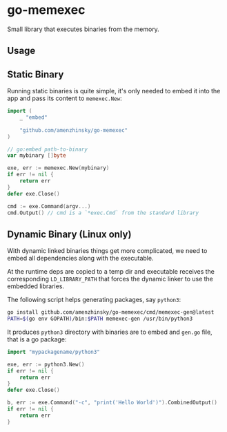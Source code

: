 # go-memexec

Small library that executes binaries from the memory.

## Usage

## Static Binary

Running static binaries is quite simple, it's only needed to embed it into the app and pass its content to `memexec.New`:

```go
import (
	_ "embed"
	
	"github.com/amenzhinsky/go-memexec"
)

// go:embed path-to-binary
var mybinary []byte

exe, err := memexec.New(mybinary)
if err != nil {
	return err
}
defer exe.Close()

cmd := exe.Command(argv...)
cmd.Output() // cmd is a `*exec.Cmd` from the standard library
```

## Dynamic Binary (Linux only)

With dynamic linked binaries things get more complicated, we need to embed all dependencies along with the executable.

At the runtime deps are copied to a temp dir and executable receives the corresponding `LD_LIBRARY_PATH` that forces the dynamic linker to use the embedded libraries.

The following script helps generating packages, say `python3`:

```sh
go install github.com/amenzhinsky/go-memexec/cmd/memexec-gen@latest
PATH=$(go env GOPATH)/bin:$PATH memexec-gen /usr/bin/python3
```

It produces `python3` directory with binaries are to embed and `gen.go` file, that is a go package:

```go
import "mypackagename/python3"

exe, err := python3.New()
if err != nil {
	return err
}
defer exe.Close()

b, err := exe.Command("-c", "print('Hello World')").CombinedOutput()
if err != nil {
	return err
}
```

